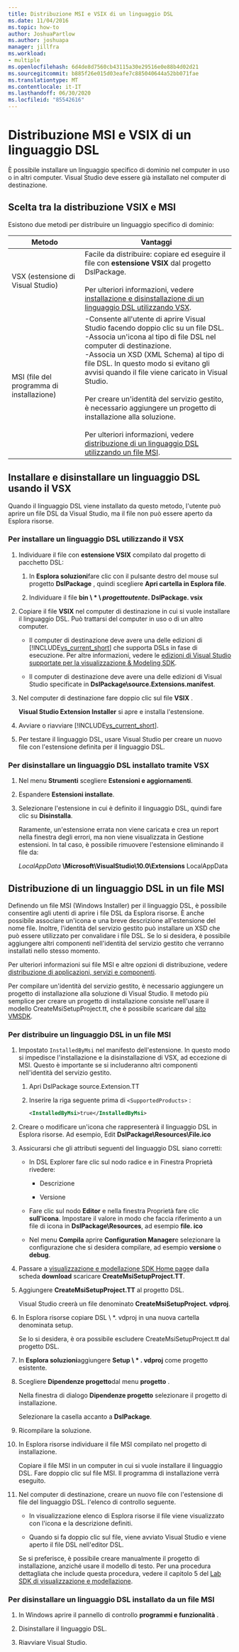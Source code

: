 ```yaml
---
title: Distribuzione MSI e VSIX di un linguaggio DSL
ms.date: 11/04/2016
ms.topic: how-to
author: JoshuaPartlow
ms.author: joshuapa
manager: jillfra
ms.workload:
- multiple
ms.openlocfilehash: 6d4de8d7560cb43115a30e29516e0e88b4d02d21
ms.sourcegitcommit: b885f26e015d03eafe7c885040644a52bb071fae
ms.translationtype: MT
ms.contentlocale: it-IT
ms.lasthandoff: 06/30/2020
ms.locfileid: "85542616"
---
```

# <a name="msi-and-vsix-deployment-of-a-dsl"></a>Distribuzione MSI e VSIX di un linguaggio DSL
È possibile installare un linguaggio specifico di dominio nel computer in uso o in altri computer. Visual Studio deve essere già installato nel computer di destinazione.

## <a name="choosing-between-vsix-and-msi-deployment"></a><a name="which"></a>Scelta tra la distribuzione VSIX e MSI
 Esistono due metodi per distribuire un linguaggio specifico di dominio:

|Metodo|Vantaggi|
|-|-|
|VSX (estensione di Visual Studio)|Facile da distribuire: copiare ed eseguire il file con **estensione VSIX** dal progetto DslPackage.<br /><br /> Per ulteriori informazioni, vedere [installazione e disinstallazione di un linguaggio DSL utilizzando VSX](#Installing).|
|MSI (file del programma di installazione)|-Consente all'utente di aprire Visual Studio facendo doppio clic su un file DSL.<br />-Associa un'icona al tipo di file DSL nel computer di destinazione.<br />-Associa un XSD (XML Schema) al tipo di file DSL. In questo modo si evitano gli avvisi quando il file viene caricato in Visual Studio.<br /><br /> Per creare un'identità del servizio gestito, è necessario aggiungere un progetto di installazione alla soluzione.<br /><br /> Per ulteriori informazioni, vedere [distribuzione di un linguaggio DSL utilizzando un file MSI](#msi).|

## <a name="install-and-uninstall-a-dsl-by-using-the-vsx"></a><a name="Installing"></a>Installare e disinstallare un linguaggio DSL usando il VSX

Quando il linguaggio DSL viene installato da questo metodo, l'utente può aprire un file DSL da Visual Studio, ma il file non può essere aperto da Esplora risorse.

### <a name="to-install-a-dsl-by-using-the-vsx"></a>Per installare un linguaggio DSL utilizzando il VSX

1. Individuare il file con **estensione VSIX** compilato dal progetto di pacchetto DSL:

   1. In **Esplora soluzioni**fare clic con il pulsante destro del mouse sul progetto **DslPackage** , quindi scegliere **Apri cartella in Esplora file**.

   2. Individuare il file **bin \\ \* \\ **_progettoutente_**. DslPackage. vsix**

2. Copiare il file **VSIX** nel computer di destinazione in cui si vuole installare il linguaggio DSL. Può trattarsi del computer in uso o di un altro computer.

   - Il computer di destinazione deve avere una delle edizioni di [!INCLUDE[vs_current_short](../code-quality/includes/vs_current_short_md.md)] che supporta DSLs in fase di esecuzione. Per altre informazioni, vedere le [edizioni di Visual Studio supportate per la visualizzazione & Modeling SDK](../modeling/supported-visual-studio-editions-for-visualization-amp-modeling-sdk.md).

   - Il computer di destinazione deve avere una delle edizioni di Visual Studio specificate in **DslPackage\source.Extensions.manifest**.

3. Nel computer di destinazione fare doppio clic sul file **VSIX** .

    **Visual Studio Extension Installer** si apre e installa l'estensione.

4. Avviare o riavviare [!INCLUDE[vs_current_short](../code-quality/includes/vs_current_short_md.md)].

5. Per testare il linguaggio DSL, usare Visual Studio per creare un nuovo file con l'estensione definita per il linguaggio DSL.

### <a name="to-uninstall-a-dsl-that-was-installed-by-using-vsx"></a>Per disinstallare un linguaggio DSL installato tramite VSX

1. Nel menu **Strumenti** scegliere **Estensioni e aggiornamenti**.

2. Espandere **Estensioni installate**.

3. Selezionare l'estensione in cui è definito il linguaggio DSL, quindi fare clic su **Disinstalla**.

   Raramente, un'estensione errata non viene caricata e crea un report nella finestra degli errori, ma non viene visualizzata in Gestione estensioni. In tal caso, è possibile rimuovere l'estensione eliminando il file da:

   *LocalAppData* **\Microsoft\VisualStudio\10.0\Extensions** LocalAppData

## <a name="deploying-a-dsl-in-an-msi"></a><a name="msi"></a>Distribuzione di un linguaggio DSL in un file MSI
 Definendo un file MSI (Windows Installer) per il linguaggio DSL, è possibile consentire agli utenti di aprire i file DSL da Esplora risorse. È anche possibile associare un'icona e una breve descrizione all'estensione del nome file. Inoltre, l'identità del servizio gestito può installare un XSD che può essere utilizzato per convalidare i file DSL. Se lo si desidera, è possibile aggiungere altri componenti nell'identità del servizio gestito che verranno installati nello stesso momento.

 Per ulteriori informazioni sui file MSI e altre opzioni di distribuzione, vedere [distribuzione di applicazioni, servizi e componenti](../deployment/deploying-applications-services-and-components.md).

 Per compilare un'identità del servizio gestito, è necessario aggiungere un progetto di installazione alla soluzione di Visual Studio. Il metodo più semplice per creare un progetto di installazione consiste nell'usare il modello CreateMsiSetupProject.tt, che è possibile scaricare dal [sito VMSDK](https://code.msdn.microsoft.com/Visualization-and-Modeling-313535db).

### <a name="to-deploy-a-dsl-in-an-msi"></a>Per distribuire un linguaggio DSL in un file MSI

1. Impostato `InstalledByMsi` nel manifesto dell'estensione. In questo modo si impedisce l'installazione e la disinstallazione di VSX, ad eccezione di MSI. Questo è importante se si includeranno altri componenti nell'identità del servizio gestito.

   1. Apri DslPackage source.Extension.TT

   2. Inserire la riga seguente prima di `<SupportedProducts>` :

       ```xml
       <InstalledByMsi>true</InstalledByMsi>
       ```

2. Creare o modificare un'icona che rappresenterà il linguaggio DSL in Esplora risorse. Ad esempio, Edit **DslPackage\Resources\File.ico**

3. Assicurarsi che gli attributi seguenti del linguaggio DSL siano corretti:

   - In DSL Explorer fare clic sul nodo radice e in Finestra Proprietà rivedere:

       - Descrizione

       - Versione

   - Fare clic sul nodo **Editor** e nella finestra Proprietà fare clic **sull'icona**. Impostare il valore in modo che faccia riferimento a un file di icona in **DslPackage\Resources**, ad esempio **file. ico**

   - Nel menu **Compila** aprire **Configuration Manager**e selezionare la configurazione che si desidera compilare, ad esempio **versione** o **debug**.

4. Passare a [visualizzazione e modellazione SDK Home page](https://code.msdn.microsoft.com/Visualization-and-Modeling-313535db)e dalla scheda **download** scaricare **CreateMsiSetupProject.TT**.

5. Aggiungere **CreateMsiSetupProject.TT** al progetto DSL.

    Visual Studio creerà un file denominato **CreateMsiSetupProject. vdproj**.

6. In Esplora risorse copiare DSL \\ *. vdproj in una nuova cartella denominata setup.

    Se lo si desidera, è ora possibile escludere CreateMsiSetupProject.tt dal progetto DSL.

7. In **Esplora soluzioni**aggiungere **Setup \\ \* . vdproj** come progetto esistente.

8. Scegliere **Dipendenze progetto**dal menu **progetto** .

    Nella finestra di dialogo **Dipendenze progetto** selezionare il progetto di installazione.

    Selezionare la casella accanto a **DslPackage**.

9. Ricompilare la soluzione.

10. In Esplora risorse individuare il file MSI compilato nel progetto di installazione.

     Copiare il file MSI in un computer in cui si vuole installare il linguaggio DSL. Fare doppio clic sul file MSI. Il programma di installazione verrà eseguito.

11. Nel computer di destinazione, creare un nuovo file con l'estensione di file del linguaggio DSL. l'elenco di controllo seguente.

    - In visualizzazione elenco di Esplora risorse il file viene visualizzato con l'icona e la descrizione definiti.

    - Quando si fa doppio clic sul file, viene avviato Visual Studio e viene aperto il file DSL nell'editor DSL.

    Se si preferisce, è possibile creare manualmente il progetto di installazione, anziché usare il modello di testo. Per una procedura dettagliata che include questa procedura, vedere il capitolo 5 del [Lab SDK di visualizzazione e modellazione](https://code.msdn.microsoft.com/DSLToolsLab/Release/ProjectReleases.aspx?ReleaseId=4207).

### <a name="to-uninstall-a-dsl-that-was-installed-from-an-msi"></a>Per disinstallare un linguaggio DSL installato da un file MSI

1. In Windows aprire il pannello di controllo **programmi e funzionalità** .

2. Disinstallare il linguaggio DSL.

3. Riavviare Visual Studio.
